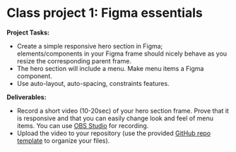 # Class project 1: Figma essentials

**Project Tasks:**

- Create a simple responsive hero section in Figma; elements/components in your Figma frame should nicely behave as you resize the corresponding parent frame.
- The hero section will include a menu. Make menu items a Figma component.
- Use auto-layout, auto-spacing, constraints features.

**Deliverables:**

- Record a short video (10-20sec) of your hero section frame. Prove that it is responsive and that you can easily change look and feel of menu items. You can use [OBS Studio](https://obsproject.com/) for recording.
- Upload the video to your repository (use the provided [GitHub repo template](https://github.com/mcagalj/HCI-2023-24-template.git) to organize your files).
